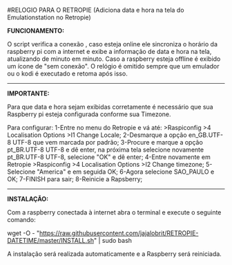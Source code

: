 #RELOGIO PARA O RETROPIE
(Adiciona data e hora na tela do Emulationstation no Retropie)



**FUNCIONAMENTO:**

O script verifica a conexão , caso esteja online ele sincroniza o horário da raspberry pi com a internet e exibe a informação de data e hora na tela, atualizando de minuto em minuto.
Caso a raspberry esteja offline é exibido um ícone de "sem conexão".
O relógio é omitido sempre que um emulador ou o kodi é executado e retoma após isso.

---------------------------------------------------------------------------------------------------------------------------------
**IMPORTANTE:**

Para que data e hora sejam exibidas corretamente é necessário que sua Raspberry pi esteja configurada conforme sua Timezone.

Para configurar: 
1-Entre no menu do Retropie e vá até: >Raspiconfig >4 Localisation Options >I1 Change Locale; 
2-Desmarque a opção en_GB.UTF-8 UTF-8 que vem marcada por padrão;
3-Procure e marque a opção pt_BR.UTF-8 UTF-8 e dê enter, na próxima tela selecione novamente pt_BR.UTF-8 UTF-8, selecione "OK" e dê enter;
4-Entre novamente em Retropie >Raspiconfig >4 Localisation Options >I2 Change timezone;
5-Selecione "America" e em seguida OK;
6-Agora selecione SAO_PAULO e OK;
7-FINISH para sair;
8-Reinicie a Rapsberry;
 
----------------------------------------------------------------------------------------------------------------------------------


**INSTALAÇÃO:** 

Com a raspberry conectada à internet abra o terminal e execute o seguinte comando:
    
wget -O - "https://raw.githubusercontent.com/jajalobrit/RETROPIE-DATETIME/master/INSTALL.sh" | sudo bash
    
A instalação será realizada automaticamente e a Raspberry será reiniciada.   
